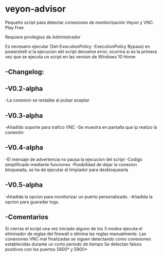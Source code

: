 # veyon-advisor
Pequeño script para detectar conexiones de monitorización Veyon y VNC. Play Free

Requiere privilegios de Administrador

Es necesario ejecutar (Set-ExecutionPolicy -ExecutionPolicy Bypass) en powershell si la ejecucion del script devuelve error, ocurrira si es la primera vez que se ejecuta un script en las version de Windows 10 Home 

-Changelog:
-

-V0.2-alpha
-

-La conexion se restable al pulsar aceptar

-V0.3-alpha
-

-Añadido soporte para trafico VNC
-Se muestra en pantalla que ip realizo la conexión

-V0.4-alpha
-

-El mensaje de advertencia no pausa la ejecucion del script
-Codigo simplificado mediante funciones
-Posibilidad de dejar la conexion bloqueada, se ha de ejecutar el limpiador para desbloquearla

-V0.5-alpha
-
-Añadida la opcion para monitorizar un puerto personalizado. 
-Añadida la opcion para guaradar logs.

-Comentarios
-

Si cierras el script una vez iniciado alguno de los 3 modos ejecuta el eliminador de reglas del firewall o elimina las reglas manualmente.
Las conexiones VNC mal finalizadas se siguen detectando como conexiones establecidas durante un corto periodo de tiempo Se detectan falsos positivos con los puertos 5800* y 5900*
